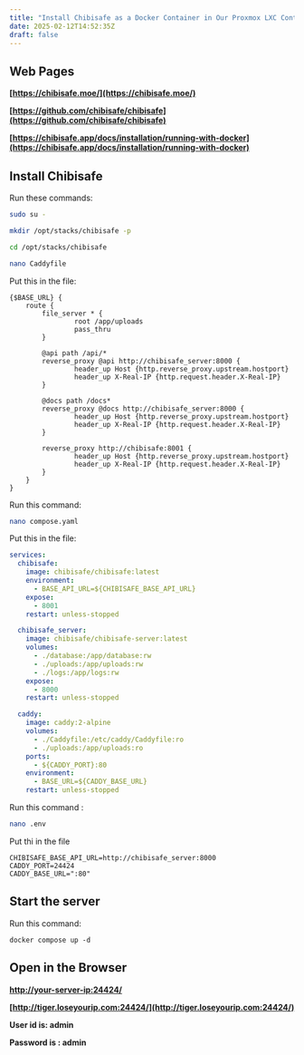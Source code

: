 ```yaml
---
title: "Install Chibisafe as a Docker Container in Our Proxmox LXC Container"
date: 2025-02-12T14:52:35Z
draft: false
---
```


## Web Pages
**[https://chibisafe.moe/](https://chibisafe.moe/)**

**[https://github.com/chibisafe/chibisafe](https://github.com/chibisafe/chibisafe)**

**[https://chibisafe.app/docs/installation/running-with-docker](https://chibisafe.app/docs/installation/running-with-docker)**
## Install Chibisafe

Run these commands:
```bash
sudo su -

mkdir /opt/stacks/chibisafe -p

cd /opt/stacks/chibisafe

nano Caddyfile
```
Put this in the file:
```
{$BASE_URL} {
	route {
		file_server * {
				root /app/uploads
				pass_thru
		}

		@api path /api/*
		reverse_proxy @api http://chibisafe_server:8000 {
				header_up Host {http.reverse_proxy.upstream.hostport}
				header_up X-Real-IP {http.request.header.X-Real-IP}
		}

		@docs path /docs*
		reverse_proxy @docs http://chibisafe_server:8000 {
				header_up Host {http.reverse_proxy.upstream.hostport}
				header_up X-Real-IP {http.request.header.X-Real-IP}
		}

		reverse_proxy http://chibisafe:8001 {
				header_up Host {http.reverse_proxy.upstream.hostport}
				header_up X-Real-IP {http.request.header.X-Real-IP}
		}
	}
}
```

Run this command:
```bash
nano compose.yaml
```

Put this in the file:
```yaml
services:
  chibisafe:
    image: chibisafe/chibisafe:latest
    environment:
      - BASE_API_URL=${CHIBISAFE_BASE_API_URL}
    expose:
      - 8001
    restart: unless-stopped

  chibisafe_server:
    image: chibisafe/chibisafe-server:latest
    volumes:
      - ./database:/app/database:rw
      - ./uploads:/app/uploads:rw
      - ./logs:/app/logs:rw
    expose:
      - 8000
    restart: unless-stopped

  caddy:
    image: caddy:2-alpine
    volumes:
      - ./Caddyfile:/etc/caddy/Caddyfile:ro
      - ./uploads:/app/uploads:ro
    ports:
      - ${CADDY_PORT}:80
    environment:
      - BASE_URL=${CADDY_BASE_URL}
    restart: unless-stopped

```
Run this command :
```bash
nano .env
```

Put thi in the file
```env
CHIBISAFE_BASE_API_URL=http://chibisafe_server:8000
CADDY_PORT=24424
CADDY_BASE_URL=":80"

```
## Start the server
Run this command:
```
docker compose up -d
```

## Open in the Browser
**[http://your-server-ip:24424/](http://your-server-ip:8080)**

**[http://tiger.loseyourip.com:24424/](http://tiger.loseyourip.com:24424/)**

**User id is: admin**

**Password is : admin**
